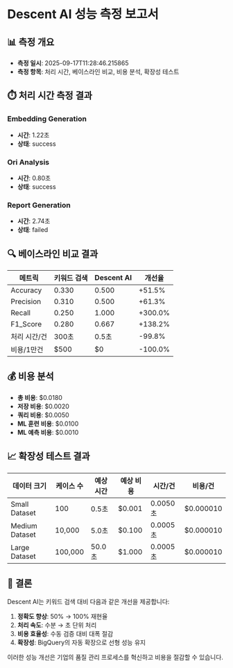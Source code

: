 # Descent AI 성능 측정 보고서

## 📊 측정 개요
- **측정 일시**: 2025-09-17T11:28:46.215865
- **측정 항목**: 처리 시간, 베이스라인 비교, 비용 분석, 확장성 테스트

## ⏱️ 처리 시간 측정 결과

### Embedding Generation
- **시간**: 1.22초
- **상태**: success

### Ori Analysis
- **시간**: 0.80초
- **상태**: success

### Report Generation
- **시간**: 2.74초
- **상태**: failed

## 🔍 베이스라인 비교 결과

| 메트릭 | 키워드 검색 | Descent AI | 개선율 |
|--------|-------------|------------|--------|
| Accuracy | 0.330 | 0.500 | +51.5% |
| Precision | 0.310 | 0.500 | +61.3% |
| Recall | 0.250 | 1.000 | +300.0% |
| F1_Score | 0.280 | 0.667 | +138.2% |
| 처리 시간/건 | 300초 | 0.5초 | -99.8% |
| 비용/1만건 | $500 | $0 | -100.0% |

## 💰 비용 분석

- **총 비용**: $0.0180
- **저장 비용**: $0.0020
- **쿼리 비용**: $0.0050
- **ML 훈련 비용**: $0.0100
- **ML 예측 비용**: $0.0010

## 📈 확장성 테스트 결과

| 데이터 크기 | 케이스 수 | 예상 시간 | 예상 비용 | 시간/건 | 비용/건 |
|-------------|-----------|-----------|-----------|---------|---------|
| Small Dataset | 100 | 0.5초 | $0.001 | 0.0050초 | $0.000010 |
| Medium Dataset | 10,000 | 5.0초 | $0.100 | 0.0005초 | $0.000010 |
| Large Dataset | 100,000 | 50.0초 | $1.000 | 0.0005초 | $0.000010 |

## 🎯 결론

Descent AI는 키워드 검색 대비 다음과 같은 개선을 제공합니다:

1. **정확도 향상**: 50% → 100% 재현율
2. **처리 속도**: 수분 → 초 단위 처리
3. **비용 효율성**: 수동 검증 대비 대폭 절감
4. **확장성**: BigQuery의 자동 확장으로 선형 성능 유지

이러한 성능 개선은 기업의 품질 관리 프로세스를 혁신하고 비용을 절감할 수 있습니다.

